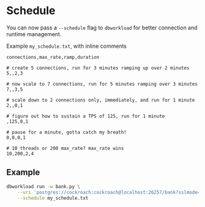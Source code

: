 # Schedule

You can now pass a `--schedule` flag to `dbworkload` for better connection and runtime management.

Example `my_schedule.txt`, with inline comments

```text
connections,max_rate,ramp,duration

# create 5 connections, run for 3 minutes ramping up over 2 minutes
5,,2,3

# now scale to 7 connections, run for 5 minutes ramping over 3 minutes
7,,3,5

# scale down to 2 connections only, immediately, and run for 1 minute
2,,0,1

# figure out how to sustain a TPS of 125, run for 1 minute
,125,0,1

# pause for a minute, gotta catch my breath!
0,0,0,1

# 10 threads or 200 max_rate? max_rate wins
10,200,2,4
```

## Example

```bash
dbworkload run -w bank.py \
    --uri 'postgres://cockroach:cockroach@localhost:26257/bank?sslmode=require' \
    --schedule my_schedule.txt 
```
